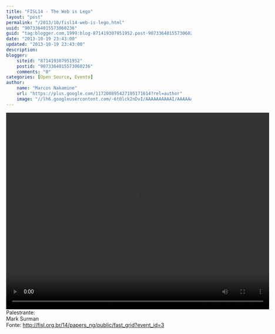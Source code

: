 ```yaml
---
title: "FISL14 - The Web is Lego"
layout: "post"
permalink: "/2013/10/fisl14-web-is-lego.html"
uuid: "9073364015573060236"
guid: "tag:blogger.com,1999:blog-871419307951952.post-9073364015573060236"
date: "2013-10-19 23:43:00"
updated: "2013-10-19 23:43:00"
description: 
blogger:
    siteid: "871419307951952"
    postid: "9073364015573060236"
    comments: "0"
categories: [Open Source, Evento]
author: 
    name: "Marcos Nakamine"
    url: "https://plus.google.com/117200895427105171614?rel=author"
    image: "//lh6.googleusercontent.com/-6t0lck2nDvI/AAAAAAAAAAI/AAAAAAAAOBw/_9ON3AiIr48/s32-c/photo.jpg"
---
```


<div class="css-full-post-content js-full-post-content">
<video controls="" height="535" width="716"><source src="http://hemingway.softwarelivre.org/fisl14/high/40t/sala40t-high-201307061500.ogg"></source>Your browser does not support the video tag.</video><br>Palestrante:<br>Mark Surman<br>Fonte: <a href="http://fisl.org.br/14/papers_ng/public/fast_grid?event_id=3">http://fisl.org.br/14/papers_ng/public/fast_grid?event_id=3</a>
</div>